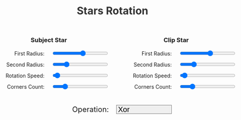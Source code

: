 <style>

.demo-title {
    color: #333;
    text-align: center;
}

.sheet-container {
    max-width: 1000px;
    margin: auto;
 }

.rotating-stars-input-container {
    display: flex;
    justify-content: center;
    margin-bottom: 20px;
}

.star-input-container {
    display: flex;
    flex-direction: column;
    align-items: center;
    margin: 10px;
}

.star-input-group {
    display: flex;
    justify-content: flex-start;
    align-items: center;
    margin-bottom: 10px;
}

.star-input-group label {
    flex: none;
    width: 150px;
    white-space: nowrap;
    text-align: right;
    margin-right: 20px;
}

.star-input-group input {
    flex: none;
    width: 150px;
}

#starCanvas {
    display: block;
    margin: 20px auto;
}

.operation-selection {
    display: flex;
    justify-content: center;
    align-items: center;
    margin-bottom: 10px;
    margin-top: 20px;
    font-size: 20px;
}

.operation-selection label {
    flex: none;
    width: 150px;
    white-space: nowrap;
    text-align: right;
    margin-right: 20px;
    font-size: 20px;
}

.operation-selection select {
	-webkit-appearance: none;
    padding-left: 4px;
    flex: none;
    width: 150px;
    font-size: 20px;
}
</style>
<div class="sheet-container">
	<script type="text/javascript">
// in different environments the path is different
const paths = [
  '../js/overlay/stars.js',
  './js/overlay/stars.js',
  '/js/overlay/stars.js'
];
async function fileExists(path) {
  try {
    const response = await fetch(path, { method: 'HEAD' });
    return response.ok;
  } catch (e) {
    return false;
  }
}
(async () => {
  for (const path of paths) {
    if (await fileExists(path)) {
      const script = document.createElement('script');
      script.type = 'module';
      script.src = path;
      script.defer = true;
      document.head.appendChild(script);
      break;
    }
  }
})();
    </script>
	<h1 class="demo-title">Stars Rotation</h1>
	<div class="rotating-stars-input-container">
	    <div class="star-input-container">
	        <h3 class="title">Subject Star</h3>
	        <div class="star-input-group">
	            <label for="subjFirstRadius">First Radius: </label>
	            <input type="range" id="subjFirstRadius" min="10" max="100" value="60">
	        </div>
	        <div class="star-input-group">
	            <label for="subjSecondRadius">Second Radius: </label>
	            <input type="range" id="subjSecondRadius" min="10" max="100" value="30">
	        </div>
	        <div class="star-input-group">
	            <label for="subjRotationSpeed">Rotation Speed: </label>
	            <input type="range" id="subjRotationSpeed" min="1" max="100" value="5">
	        </div>
	        <div class="star-input-group">
	            <label for="subjAngleCount">Corners Count: </label>
	            <input type="range" id="subjAngleCount" min="3" max="24" value="7">
	        </div>
	    </div>
	    <div class="star-input-container">
	        <h3 class="title">Clip Star</h3>
	        <div class="star-input-group">
	            <label for="clipFirstRadius">First Radius: </label>
	            <input type="range" id="clipFirstRadius" min="10" max="100" value="60">
	        </div>
	        <div class="star-input-group">
	            <label for="clipSecondRadius">Second Radius: </label>
	            <input type="range" id="clipSecondRadius" min="10" max="100" value="30">
	        </div>
	        <div class="star-input-group">
	            <label for="clipRotationSpeed">Rotation Speed: </label>
	            <input type="range" id="clipRotationSpeed" min="1" max="100" value="5">
	        </div>
	        <div class="star-input-group">
	            <label for="clipAngleCount">Corners Count: </label>
	            <input type="range" id="clipAngleCount" min="3" max="24" value="7">
	        </div>
	    </div>
	</div>
    <div class="operation-selection">
        <label for="operationType">Operation: </label>
        <select id="operationType">
            <option value="Xor">Xor</option>
            <option value="Union">Union</option>
            <option value="Intersect">Intersect</option>
            <option value="Difference">Difference</option>
            <option value="InverseDifference">InverseDifference</option>
            <option value="Subject">Subject</option>
            <option value="Clip">Clip</option>
		</select>
    </div>
    <canvas id="starCanvas" width="750" height="750"/>
</div>
